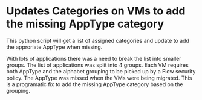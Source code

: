 # Updates Categories on VMs to add the missing AppType category

This python script will get a list of assigned categories and update to add the approriate AppType when missing.

With lots of applications there was a need to break the list into smaller groups.  The list of applications was split into 4 groups.  Each VM requires both AppType and the alphabet grouping to be picked up by a Flow security policy.  The AppType was missed when the VMs were being migrated.  This is a programatic fix to add the missing AppType category based on the grouping.